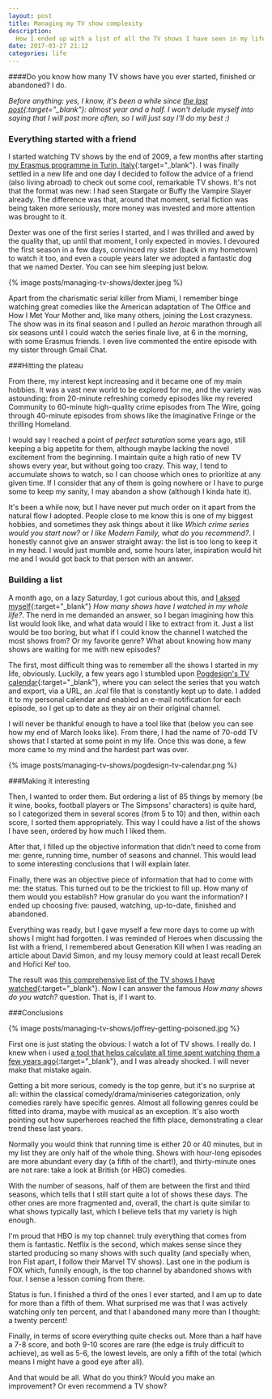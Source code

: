```yaml
---
layout: post
title: Managing my TV show complexity
description:
  How I ended up with a list of all the TV shows I have seen in my life
date: 2017-03-27 21:12
categories: life
---
```


####Do you know how many TV shows have you ever started, finished or abandoned? I do.

*Before anything: yes, I know, it's been a while since [the last post](/mounting-a-time-capsule-in-unix){:target="_blank"}:
almost year and a half. I won't delude myself into saying that I will post more often, so I will just say I'll do my best :)*

### Everything started with a friend
I started watching TV shows by the end of 2009, a few months after starting [my Erasmus programme in Turin, Italy](/hello-part-one){:target="_blank"}. I was finally settled in a new life and one day I decided to follow the advice of a friend (also living abroad) to check out some cool, remarkable TV shows. It's not that the format was new: I had seen Stargate or Buffy the Vampire Slayer already. The difference was that, around that moment, serial fiction was being taken more seriously, more money was invested and more attention was brought to it.

Dexter was one of the first series I started, and I was thrilled and awed by the quality that, up until that moment, I only expected in movies. I devoured the first season in a few days, convinced my sister (back in my hometown) to watch it too, and even a couple years later we adopted a fantastic dog that we named Dexter. You can see him sleeping just below.

{% image posts/managing-tv-shows/dexter.jpeg %}

Apart from the charismatic serial killer from Miami, I remember binge watching great comedies like the American adaptation of The Office and How I Met Your Mother and, like many others, joining the Lost crazyness. The show was in its final season and I pulled an *heroic* marathon through all six seasons until I could watch the series finale live, at 6 in the morning, with some Erasmus friends. I even live commented the entire episode with my sister through Gmail Chat.

###Hitting the plateau

From there, my interest kept increasing and it became one of my main hobbies. It was a vast new world to be explored for me, and the variety was astounding: from 20-minute refreshing comedy episodes like my revered Community to 60-minute high-quality crime episodes from The Wire, going through 40-minute episodes from shows like the imaginative Fringe or the thrilling Homeland.

I would say I reached a point of *perfect saturation* some years ago, still keeping a big appetite for them, although maybe lacking the novel excitement from the beginning. I maintain quite a high ratio of new TV shows every year, but without going too crazy. This way, I tend to accumulate shows to watch, so I can choose which ones to prioritize at any given time. If I consider that any of them is going nowhere or I have to purge some to keep my sanity, I may abandon a show (although I kinda hate it).

It's been a while now, but I have never put much order on it apart from the natural flow I adopted. People close to me know this is one of my biggest hobbies, and sometimes they ask things about it like *Which crime series would you start now?* or *I like Modern Family, what do you recommend?*. I honestly cannot give an answer straight away: the list is too long to keep it in my head. I would just mumble and, some hours later, inspiration would hit me and I would got back to that person with an answer.

### Building a list
A month ago, on a lazy Saturday, I got curious about this, and [I aksed myself](http://www.imdb.com/title/tt3278596/quotes?item=qt2135000){:target="_blank"} *How many shows have I watched in my whole life?*. The nerd in me demanded an answer, so I began imagining how this list would look like, and what data would I like to extract from it. Just a list would be too boring, but what if I could know the channel I watched the most shows from? Or my favorite genre? What about knowing how many shows are waiting for me with new episodes?

The first, most difficult thing was to remember all the shows I started in my life, obviously. Luckily, a few years ago I stumbled upon [Pogdesign's TV calendar](http://www.pogdesign.co.uk/cat/){:target="_blank"}, where you can select the series that you watch and export, via a URL, an *.ical* file that is constantly kept up to date. I added it to my personal calendar and enabled an e-mail notification for each episode, so I get up to date as they air on their original channel.

I will never be thankful enough to have a tool like that (below you can see how my end of March looks like). From there, I had the name of 70-odd TV shows that I started at some point in my life. Once this was done, a few more came to my mind and the hardest part was over.

{% image posts/managing-tv-shows/pogdesign-tv-calendar.png %}

###Making it interesting

Then, I wanted to order them. But ordering a list of 85 things by memory (be it wine, books, football players or The Simpsons' characters) is quite hard, so I categorized them in several scores (from 5 to 10) and then, within each score, I sorted them appropriately. This way I could have a list of the shows I have seen, ordered by how much I liked them.

After that, I filled up the objective information that didn't need to come from me: genre, running time, number of seasons and channel. This would lead to some interesting conclusions that I will explain later.

Finally, there was an objective piece of information that had to come with me: the status. This turned out to be the trickiest to fill up. How many of them would you establish? How granular do you want the information? I ended up choosing five: paused, watching, up-to-date, finished and abandoned.

Everything was ready, but I gave myself a few more days to come up with shows I might had forgotten. I was reminded of Heroes when discussing the list with a friend, I remembered about Generation Kill when I was reading an article about David Simon, and my lousy memory could at least recall Derek and Hořici Keř too.

The result was [this comprehensive list of the TV shows I have watched](https://docs.google.com/spreadsheets/d/1yF3I8NiAFVtjvkrclsEsj96EsJTlZoOZ8v0IHWk2Acg/edit#gid=1799567903){:target="_blank"}. Now I can answer the famous *How many shows do you watch?* question. That is, if I want to.

###Conclusions

{% image posts/managing-tv-shows/joffrey-getting-poisoned.jpg %}

First one is just stating the obvious: I watch a lot of TV shows. I really do. I knew when i used [a tool that helps calculate all time spent watching them a few years ago](http://tiii.me/){:target="_blank"}, and I was already shocked. I will never make that mistake again.

Getting a bit more serious, comedy is the top genre, but it's no surprise at all: within the classical comedy/drama/miniseries categorization, only comedies rarely have specific genres. Almost all following genres could be fitted into drama, maybe with musical as an exception. It's also worth pointing out how superheroes reached the fifth place, demonstrating a clear trend these last years.

Normally you would think that running time is either 20 or 40 minutes, but in my list they are only half of the whole thing. Shows with hour-long episodes are more abundant every day (a fifth of the chart!), and thirty-minute ones are not rare: take a look at British (or HBO) comedies.

With the number of seasons, half of them are between the first and third seasons, which tells that I still start quite a lot of shows these days. The other ones are more fragmented and, overall, the chart is quite similar to what shows typically last, which I believe tells that my variety is high enough.

I'm proud that HBO is my top channel: truly everything that comes from them is fantastic. Netflix is the second, which makes sense since they started producing so many shows with such quality (and specially when, Iron Fist apart, I follow their Marvel TV shows). Last one in the podium is FOX which, funnily enough, is the top channel by abandoned shows with four. I sense a lesson coming from there.

Status is fun. I finished a third of the ones I ever started, and I am up to date for more than a fifth of them. What surprised me was that I was actively watching only ten percent, and that I abandoned many more than I thought: a twenty percent!

Finally, in terms of score everything quite checks out. More than a half have a 7-8 score, and both 9-10 scores are rare (the edge is truly difficult to achieve), as well as 5-6, the lowest levels, are only a fifth of the total (which means I might have a good eye after all).

And that would be all. What do you think? Would you make an improvement? Or even recommend a TV show?
